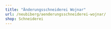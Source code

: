 ```yaml
---
title: "Änderungsschneiderei Wojnar"
url: /neubiberg/aenderungsschneiderei-wojnar/
shop: Schneiderei
---
```

